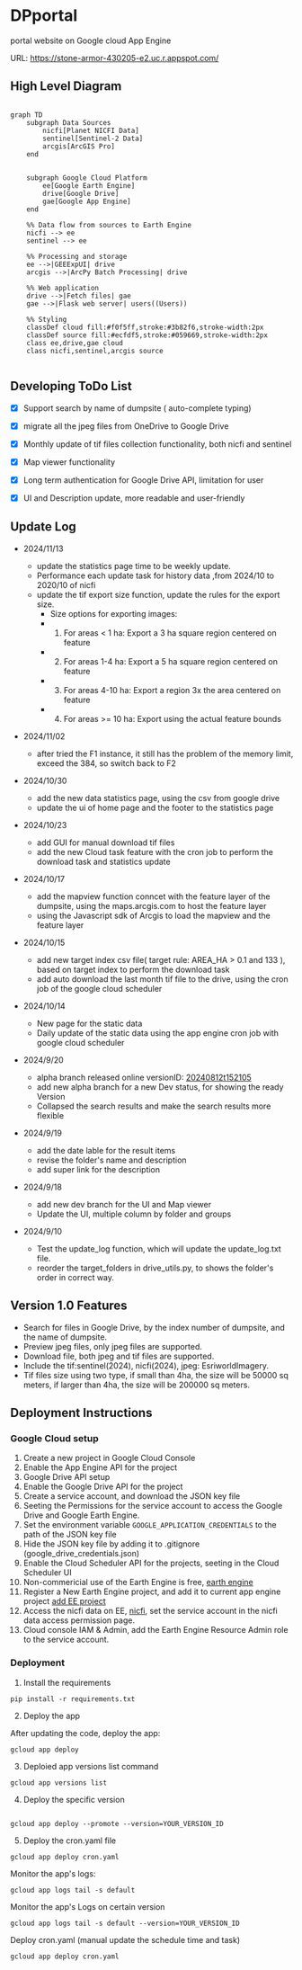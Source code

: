 # DPportal
portal website on Google cloud App Engine

URL: https://stone-armor-430205-e2.uc.r.appspot.com/


## High Level Diagram

```mermaid

graph TD
    subgraph Data Sources
        nicfi[Planet NICFI Data]
        sentinel[Sentinel-2 Data]
        arcgis[ArcGIS Pro]
    end


    subgraph Google Cloud Platform
        ee[Google Earth Engine]
        drive[Google Drive]
        gae[Google App Engine]
    end

    %% Data flow from sources to Earth Engine
    nicfi --> ee
    sentinel --> ee

    %% Processing and storage
    ee -->|GEEExpUI| drive
    arcgis -->|ArcPy Batch Processing| drive

    %% Web application
    drive -->|Fetch files| gae
    gae -->|Flask web server| users((Users))

    %% Styling
    classDef cloud fill:#f0f5ff,stroke:#3b82f6,stroke-width:2px
    classDef source fill:#ecfdf5,stroke:#059669,stroke-width:2px
    class ee,drive,gae cloud
    class nicfi,sentinel,arcgis source


```


## Developing ToDo List
- [X] Support search by name of dumpsite ( auto-complete typing)
- [X] migrate all the jpeg files from OneDrive to Google Drive 
- [X] Monthly update of tif files collection functionality, both nicfi and sentinel
- [X] Map viewer functionality
- [X] Long term authentication for Google Drive API, limitation for user
- [X] UI and Description update, more readable and user-friendly


## Update Log
- 2024/11/13
    - update the statistics page time to be weekly update.
    - Performance each update task for history data ,from 2024/10 to 2020/10 of nicfi
    - update the tif export size function, update the rules for the export size.
        -  Size options for exporting images:
        -  1. For areas < 1 ha: Export a 3 ha square region centered on feature
        -  2. For areas 1-4 ha: Export a 5 ha square region centered on feature  
        -  3. For areas 4-10 ha: Export a region 3x the area centered on feature
        -  4. For areas >= 10 ha: Export using the actual feature bounds

- 2024/11/02
    - after tried the F1 instance, it still has the problem of the memory limit, exceed the 384, so switch back to F2


- 2024/10/30
    - add the new data statistics page, using the csv from google drive 
    - update the ui of home page and the footer to the statistics page


- 2024/10/23
    - add GUI for manual download tif files
    - add the new Cloud task feature with the cron job to perform the download task and statistics update

- 2024/10/17
    - add the mapview function conncet with the feature layer of the dumpsite, using the maps.arcgis.com to host the feature layer
    - using the Javascript sdk of Arcgis to load the mapview and the feature layer


- 2024/10/15
    - add new target index csv file( target rule: AREA_HA > 0.1 and 133 ), based on target index to perform the download task
    - add auto download the last month tif file to the drive, using the cron job of the google cloud scheduler


- 2024/10/14
    - New page for the static data
    - Daily update of the static data using the app engine cron job with google cloud scheduler

- 2024/9/20
    - alpha branch released online versionID: [20240812t152105](https://20240812t152105-dot-stone-armor-430205-e2.uc.r.appspot.com/)
    - add new alpha branch for a new Dev status, for showing the ready Version 
    - Collapsed the search results and make the search results more flexible 


- 2024/9/19
    - add the date lable for the result items 
    - revise the folder's name and description
    - add super link for the description


- 2024/9/18
    - add new dev branch for the UI and Map viewer
    - Update the UI, multiple column by folder and groups


- 2024/9/10
    - Test the update_log function, which will update the update_log.txt file.
    - reorder the target_folders in drive_utils.py, to shows the folder's order in correct way.



## Version 1.0 Features 
- Search for files in Google Drive, by the index number of dumpsite, and the name of dumpsite.
- Preview jpeg files, only jpeg files are supported.
- Download file, both jpeg and tif files are supported.
- Include the tif:sentinel(2024), nicfi(2024), jpeg: EsriworldImagery.
- Tif files size using two type, if small than 4ha, the size will be 50000 sq meters, if larger than 4ha, the size will be 200000 sq meters.



## Deployment Instructions

### Google Cloud setup

1. Create a new project in Google Cloud Console
2. Enable the App Engine API for the project
3. Google Drive API setup 
4. Enable the Google Drive API for the project
5. Create a service account, and download the JSON key file
6. Seeting the Permissions for the service account to access the Google Drive and Google Earth Engine.      
7. Set the environment variable `GOOGLE_APPLICATION_CREDENTIALS` to the path of the JSON key file
8. Hide the JSON key file by adding it to .gitignore (google_drive_credentials.json)
9. Enable the Cloud Scheduler API for the projects, seeting in the Cloud Scheduler UI
10. Non-commericial use of the Earth Engine is free, [earth engine](https://earthengine.google.com/noncommercial/)
11. Register a New Earth Engine project, and add it to current app engine project [add EE project](https://code.earthengine.google.com/register)
12. Access the nicfi data on EE, [nicfi](https://developers.planet.com/docs/integrations/gee/nicfi/), set the service account in the nicfi data access permission page.
13. Cloud console IAM & Admin, add the Earth Engine Resource Admin role to the service account.

### Deployment
1. Install the requirements

```
pip install -r requirements.txt
```

2. Deploy the app

After updating the code, deploy the app:
```
gcloud app deploy
```

3. Deploied app versions list command
```
gcloud app versions list
```

4. Deploy the specific version
```

gcloud app deploy --promote --version=YOUR_VERSION_ID
```

5. Deploy the cron.yaml file
```
gcloud app deploy cron.yaml
```

Monitor the app's logs:
```
gcloud app logs tail -s default
```

Monitor the app's Logs on certain version
```
gcloud app logs tail -s default --version=YOUR_VERSION_ID
```



Deploy cron.yaml (manual update the schedule time and task)
```
gcloud app deploy cron.yaml
```